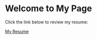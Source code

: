 <html>
<head>
       <title>Welcome to My Page</title>  
</head>
<body>
    <h1>Welcome to My Page</h1>
    <p>Click the link below to review my resume:</p>
    <a href="https://Iqra56c.github.io/Iqra_Rani.github.io/Resume">My Resume</a>
</body>
</html>
